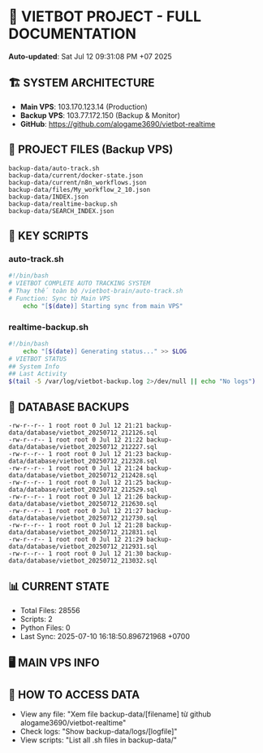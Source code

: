 # 🤖 VIETBOT PROJECT - FULL DOCUMENTATION
**Auto-updated**: Sat Jul 12 09:31:08 PM +07 2025

## 🏗️ SYSTEM ARCHITECTURE
- **Main VPS**: 103.170.123.14 (Production)
- **Backup VPS**: 103.77.172.150 (Backup & Monitor)
- **GitHub**: https://github.com/alogame3690/vietbot-realtime

## 📁 PROJECT FILES (Backup VPS)
```
backup-data/auto-track.sh
backup-data/current/docker-state.json
backup-data/current/n8n_workflows.json
backup-data/files/My_workflow_2_10.json
backup-data/INDEX.json
backup-data/realtime-backup.sh
backup-data/SEARCH_INDEX.json
```

## 🔧 KEY SCRIPTS
### auto-track.sh
```bash
#!/bin/bash
# VIETBOT COMPLETE AUTO TRACKING SYSTEM
# Thay thế toàn bộ /vietbot-brain/auto-track.sh
# Function: Sync từ Main VPS
    echo "[$(date)] Starting sync from main VPS"
```
### realtime-backup.sh
```bash
#!/bin/bash
    echo "[$(date)] Generating status..." >> $LOG
# VIETBOT STATUS
## System Info
## Last Activity
$(tail -5 /var/log/vietbot-backup.log 2>/dev/null || echo "No logs")
```

## 💾 DATABASE BACKUPS
```
-rw-r--r-- 1 root root 0 Jul 12 21:21 backup-data/database/vietbot_20250712_212126.sql
-rw-r--r-- 1 root root 0 Jul 12 21:22 backup-data/database/vietbot_20250712_212227.sql
-rw-r--r-- 1 root root 0 Jul 12 21:23 backup-data/database/vietbot_20250712_212328.sql
-rw-r--r-- 1 root root 0 Jul 12 21:24 backup-data/database/vietbot_20250712_212428.sql
-rw-r--r-- 1 root root 0 Jul 12 21:25 backup-data/database/vietbot_20250712_212529.sql
-rw-r--r-- 1 root root 0 Jul 12 21:26 backup-data/database/vietbot_20250712_212630.sql
-rw-r--r-- 1 root root 0 Jul 12 21:27 backup-data/database/vietbot_20250712_212730.sql
-rw-r--r-- 1 root root 0 Jul 12 21:28 backup-data/database/vietbot_20250712_212831.sql
-rw-r--r-- 1 root root 0 Jul 12 21:29 backup-data/database/vietbot_20250712_212931.sql
-rw-r--r-- 1 root root 0 Jul 12 21:30 backup-data/database/vietbot_20250712_213032.sql
```

## 📊 CURRENT STATE
- Total Files: 28556
- Scripts: 2
- Python Files: 0
- Last Sync: 2025-07-10 16:18:50.896721968 +0700

## 🖥️ MAIN VPS INFO


## 🚨 HOW TO ACCESS DATA
- View any file: "Xem file backup-data/[filename] từ github alogame3690/vietbot-realtime"
- Check logs: "Show backup-data/logs/[logfile]"
- View scripts: "List all .sh files in backup-data/"
